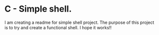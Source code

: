 # C - Simple shell.
I am creating a readme for  simple shell project. The purpose of this project is to try and create a functional shell. I hope it works!!
